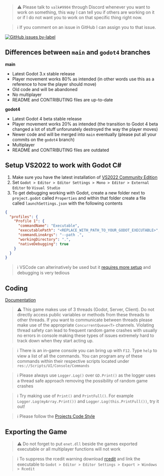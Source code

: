 > ⚠️ Please talk to `valk#9904` through Discord whenever you want to work on something, this way I can tell you if others are working on it or if I do not want you to work on that specific thing right now.

> ℹ️ If you comment on an issue in GitHub I can assign you to that issue. 

[![GitHub issues by-label](https://img.shields.io/github/issues/Valks-Games/sankari/coding?color=black)](https://github.com/Valks-Games/sankari/issues?q=is%3Aissue+is%3Aopen+label%3Acoding)

## Differences between `main` and `godot4` branches
**main**
- Latest Godot 3.x stable release
- Player movement works 80% as intended (in other words use this as a reference to how the player should move)
- Old code and will be abandoned
- No multiplayer
- README and CONTRIBUTING files are up-to-date

**godot4**
- Latest Godot 4 beta stable release
- Player movement works 20% as intended (the transition to Godot 4 beta changed a lot of stuff unforunately destroyed the way the player moves)
- Newer code and will be merged into `main` eventually (please put all your commits on the `godot4` branch)
- Multiplayer
- README and CONTRIBUTING files are outdated

## Setup VS2022 to work with Godot C#
1. Make sure you have the latest installation of [VS2022 Community Edition](https://visualstudio.microsoft.com/vs/)
2. Set `Godot > Editor > Editor Settings > Mono > Editor > External Editor` to `Visual Studio`
3. To get debugging working with Godot, create a new folder next to `project.godot` called `Properties` and within that folder create a file called `launchSettings.json` with the following contents

```json
{
  "profiles": {
    "Profile 1": {
      "commandName": "Executable",
      "executablePath": "<REPLACE_WITH_PATH_TO_YOUR_GODOT_EXECUTABLE>",
      "commandLineArgs": "--path .",
      "workingDirectory": ".",
      "nativeDebugging": true
    }
  }
}
```

> ℹ️ VSCode can alterinatively be used but it [requires more setup](https://github.com/Valks-Games/sankari/blob/main/.github/VSCODE_SETUP.md) and debugging is very tedious

## Coding
[Documentation](https://github.com/Valks-Games/sankari/blob/main/.github/DOCUMENTATION.md)  

> ⚠️ This game makes use of 3 threads (Godot, Server, Client). Do not directly access public variables or methods from these threads to other threads. If you want to communicate between threads please make use of the appropriate `ConcurrentQueue<T>` channels. Violating thread safety can lead to frequent random game crashes with usually no errors in console making these types of issues extremely hard to track down when they start acting up.

> ℹ️ There is an in-game console you can bring up with `F12`. Type `help` to view a list of all the commands. You can program any of these commands within their respective scripts located under `res://Scripts/UI/Console/Commands`

> ℹ️ Please always use `Logger.Log()` over `GD.Print()` as the logger uses a thread safe approach removing the possibility of random game crashes

> ℹ️ Try making use of `Print()` and `PrintFull()`. For example `Logger.Log(myArray.Print())` and `Logger.Log(this.PrintFull())`, try it out!

> ℹ️ Please follow the [Projects Code Style](https://github.com/Valks-Games/sankari/blob/main/.github/CODE_STYLE.md)

## Exporting the Game
> ⚠️ Do not forget to put `enet.dll` beside the games exported executable or all multiplayer functions will not work

> ℹ️ To suppress the rcedit warning download [rcedit](https://github.com/electron/rcedit/releases) and link the executable to `Godot > Editor > Editor Settings > Export > Windows > Rcedit`
